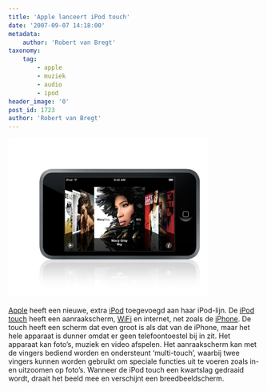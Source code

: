 ```yaml
---
title: 'Apple lanceert iPod touch'
date: '2007-09-07 14:18:00'
metadata:
    author: 'Robert van Bregt'
taxonomy:
    tag:
        - apple
        - muziek
        - audio
        - ipod
header_image: '0'
post_id: 1723
author: 'Robert van Bregt'
---
```


![Apple iPod Touch](./apple_ipod_touch.jpg?cropResize=400,400)

[Apple](http://www.apple.com/nl/) heeft een nieuwe, extra [iPod](http://www.apple.com/nl/ipod/) toegevoegd aan haar iPod-lijn. De [iPod touch](http://www.apple.com/nl/ipodtouch/) heeft een aanraakscherm, [WiFi](http://nl.wikipedia.org/wiki/Wifi) en internet, net zoals de [iPhone](http://www.apple.com/iphone/). De touch heeft een scherm dat even groot is als dat van de iPhone, maar het hele apparaat is dunner omdat er geen telefoontoestel bij in zit. Het apparaat kan foto’s, muziek en video afspelen. Het aanraakscherm kan met de vingers bediend worden en ondersteunt ‘multi-touch’, waarbij twee vingers kunnen worden gebruikt om speciale functies uit te voeren zoals in- en uitzoomen op foto’s. Wanneer de iPod touch een kwartslag gedraaid wordt, draait het beeld mee en verschijnt een breedbeeldscherm.